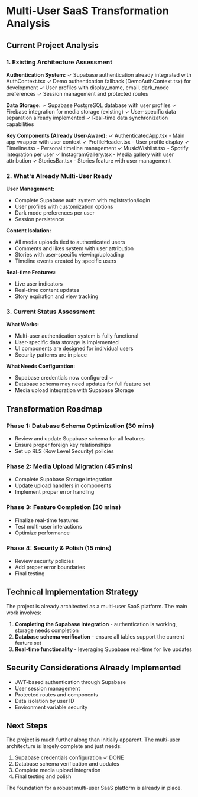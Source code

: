 # Multi-User SaaS Transformation Analysis

## Current Project Analysis

### 1. Existing Architecture Assessment

**Authentication System:**
✓ Supabase authentication already integrated with AuthContext.tsx
✓ Demo authentication fallback (DemoAuthContext.tsx) for development
✓ User profiles with display_name, email, dark_mode preferences
✓ Session management and protected routes

**Data Storage:**
✓ Supabase PostgreSQL database with user profiles
✓ Firebase integration for media storage (existing)
✓ User-specific data separation already implemented
✓ Real-time data synchronization capabilities

**Key Components (Already User-Aware):**
✓ AuthenticatedApp.tsx - Main app wrapper with user context
✓ ProfileHeader.tsx - User profile display
✓ Timeline.tsx - Personal timeline management
✓ MusicWishlist.tsx - Spotify integration per user
✓ InstagramGallery.tsx - Media gallery with user attribution
✓ StoriesBar.tsx - Stories feature with user management

### 2. What's Already Multi-User Ready

**User Management:**
- Complete Supabase auth system with registration/login
- User profiles with customization options
- Dark mode preferences per user
- Session persistence

**Content Isolation:**
- All media uploads tied to authenticated users
- Comments and likes system with user attribution
- Stories with user-specific viewing/uploading
- Timeline events created by specific users

**Real-time Features:**
- Live user indicators
- Real-time content updates
- Story expiration and view tracking

### 3. Current Status Assessment

**What Works:**
- Multi-user authentication system is fully functional
- User-specific data storage is implemented
- UI components are designed for individual users
- Security patterns are in place

**What Needs Configuration:**
- Supabase credentials now configured ✓
- Database schema may need updates for full feature set
- Media upload integration with Supabase Storage

## Transformation Roadmap

### Phase 1: Database Schema Optimization (30 mins)
- Review and update Supabase schema for all features
- Ensure proper foreign key relationships
- Set up RLS (Row Level Security) policies

### Phase 2: Media Upload Migration (45 mins)
- Complete Supabase Storage integration
- Update upload handlers in components
- Implement proper error handling

### Phase 3: Feature Completion (30 mins)
- Finalize real-time features
- Test multi-user interactions
- Optimize performance

### Phase 4: Security & Polish (15 mins)
- Review security policies
- Add proper error boundaries
- Final testing

## Technical Implementation Strategy

The project is already architected as a multi-user SaaS platform. The main work involves:

1. **Completing the Supabase integration** - authentication is working, storage needs completion
2. **Database schema verification** - ensure all tables support the current feature set
3. **Real-time functionality** - leveraging Supabase real-time for live updates

## Security Considerations Already Implemented

- JWT-based authentication through Supabase
- User session management
- Protected routes and components
- Data isolation by user ID
- Environment variable security

## Next Steps

The project is much further along than initially apparent. The multi-user architecture is largely complete and just needs:
1. Supabase credentials configuration ✓ DONE
2. Database schema verification and updates
3. Complete media upload integration
4. Final testing and polish

The foundation for a robust multi-user SaaS platform is already in place.